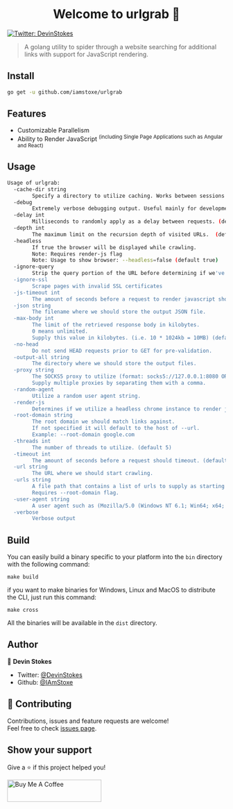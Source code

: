 <h1 align="center">Welcome to urlgrab 👋</h1>
<p>
  <a href="https://twitter.com/DevinStokes" target="_blank">
    <img alt="Twitter: DevinStokes" src="https://img.shields.io/twitter/follow/DevinStokes.svg?style=social" />
  </a>
</p>

> A golang utility to spider through a website searching for additional links with support for JavaScript rendering.

## Install

```sh
go get -u github.com/iamstoxe/urlgrab
```

## Features

* Customizable Parallelism
* Ability to Render JavaScript <sup>(including Single Page Applications such as Angular and React)</sup>


## Usage

```bash
Usage of urlgrab:
  -cache-dir string
        Specify a directory to utilize caching. Works between sessions as well.
  -debug
        Extremely verbose debugging output. Useful mainly for development.
  -delay int
        Milliseconds to randomly apply as a delay between requests. (default 2000)
  -depth int
        The maximum limit on the recursion depth of visited URLs.  (default 2)
  -headless
        If true the browser will be displayed while crawling.
        Note: Requires render-js flag
        Note: Usage to show browser: --headless=false (default true)
  -ignore-query
        Strip the query portion of the URL before determining if we've visited it yet.
  -ignore-ssl
        Scrape pages with invalid SSL certificates
  -js-timeout int
        The amount of seconds before a request to render javascript should timeout. (default 10)
  -json string
        The filename where we should store the output JSON file.
  -max-body int
        The limit of the retrieved response body in kilobytes.
        0 means unlimited.
        Supply this value in kilobytes. (i.e. 10 * 1024kb = 10MB) (default 10240)
  -no-head
        Do not send HEAD requests prior to GET for pre-validation.
  -output-all string
        The directory where we should store the output files.
  -proxy string
        The SOCKS5 proxy to utilize (format: socks5://127.0.0.1:8080 OR http://127.0.0.1:8080).
        Supply multiple proxies by separating them with a comma.
  -random-agent
        Utilize a random user agent string.
  -render-js
        Determines if we utilize a headless chrome instance to render javascript.
  -root-domain string
        The root domain we should match links against.
        If not specified it will default to the host of --url.
        Example: --root-domain google.com
  -threads int
        The number of threads to utilize. (default 5)
  -timeout int
        The amount of seconds before a request should timeout. (default 10)
  -url string
        The URL where we should start crawling.
  -urls string
        A file path that contains a list of urls to supply as starting urls.
        Requires --root-domain flag.
  -user-agent string
        A user agent such as (Mozilla/5.0 (Windows NT 6.1; Win64; x64; rv:47.0) Gecko/20100101 Firefox/47.0).
  -verbose
        Verbose output

```

## Build 
You can easily build a binary specific to your platform into the `bin` directory with the following command:
```
make build
```

if you want to make binaries for Windows, Linux and MacOS to distribute the CLI, just run this command:
```
make cross
```
All the binaries will be available in the `dist` directory.

## Author

👤 **Devin Stokes**

* Twitter: [@DevinStokes](https://twitter.com/DevinStokes)
* Github: [@IAmStoxe](https://github.com/IAmStoxe)

## 🤝 Contributing

Contributions, issues and feature requests are welcome!<br />Feel free to check [issues page](https://github.com/IAmStoxe/urlgrab/issue). 

## Show your support

Give a ⭐ if this project helped you!

<a href="https://www.buymeacoffee.com/stoxe" target="_blank"><img src="https://cdn.buymeacoffee.com/buttons/default-white.png" alt="Buy Me A Coffee" style="height: 51px !important;width: 217px !important;" ></a>
